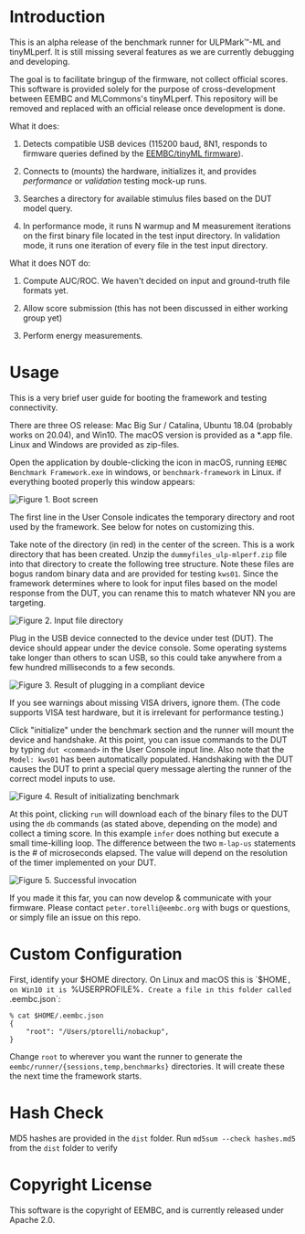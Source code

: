 # Introduction

This is an alpha release of the benchmark runner for ULPMark&trade;-ML and tinyMLperf. It is still missing several features as we are currently debugging and developing.

The goal is to facilitate bringup of the firmware, not collect official scores. This software is provided solely for the purpose of cross-development between EEMBC and MLCommons's tinyMLperf. This repository will be removed and replaced with an official release once development is done.

What it does:

1. Detects compatible USB devices (115200 baud, 8N1, responds to firmware queries defined by the [EEMBC/tinyML firmware](https://github.com/eembc/testharness-ulpmark-ml)).

2. Connects to (mounts) the hardware, initializes it, and provides *performance* or *validation* testing mock-up runs.

3. Searches a directory for available stimulus files based on the DUT model query.

4. In performance mode, it runs N warmup and M measurement iterations on the first binary file located in the test input directory. In validation mode, it runs one iteration of every file in the test input directory.

What it does NOT do:

1. Compute AUC/ROC. We haven't decided on input and ground-truth file formats yet.

2. Allow score submission (this has not been discussed in either working group yet)

3. Perform energy measurements.

# Usage

This is a very brief user guide for booting the framework and testing connectivity.

There are three OS release: Mac Big Sur / Catalina, Ubuntu 18.04 (probably works on 20.04), and Win10. The macOS version is provided as a \*.app file. Linux and Windows are provided as zip-files.

Open the application by double-clicking the icon in macOS, running `EEMBC Benchmark Framework.exe` in windows, or `benchmark-framework` in Linux. if everything booted properly this window appears:

![Figure 1. Boot screen](img/img-1.png)

The first line in the User Console indicates the temporary directory and root used by the framework. See below for notes on customizing this.

Take note of the directory (in red) in the center of the screen. This is a work directory that has been created. Unzip the `dummyfiles_ulp-mlperf.zip` file into that directory to create the following tree structure. Note these files are bogus random binary data and are provided for testing `kws01`. Since the framework determines where to look for input files based on the model response from the DUT, you can rename this to match whatever NN you are targeting.

![Figure 2. Input file directory](img/input-folder.png)

Plug in the USB device connected to the device under test (DUT). The device should appear under the device console. Some operating systems take longer than others to scan USB, so this could take anywhere from a few hundred milliseconds to a few seconds.

![Figure 3. Result of plugging in a compliant device](img/img-2.png)

If you see warnings about missing VISA drivers, ignore them. (The code supports VISA test hardware, but it is irrelevant for performance testing.)

Click "initialize" under the benchmark section and the runner will mount the device and handshake. At this point, you can issue commands to the DUT by typing `dut <command>` in the User Console input line. Also note that the `Model: kws01` has been automatically populated. Handshaking with the DUT causes the DUT to print a special query message alerting the runner of the correct model inputs to use.

![Figure 4. Result of initializating benchmark](img/img-3.png)

At this point, clicking `run` will download each of the binary files to the DUT using the `db` commands (as stated above, depending on the mode) and collect a timing score. In this example `infer` does nothing but execute a small time-killing loop. The difference between the two `m-lap-us` statements is the # of microseconds elapsed. The value will depend on the resolution of the timer implemented on your DUT.

![Figure 5. Successful invocation](img/img-4.png)

If you made it this far, you can now develop & communicate with your firmware. Please contact `peter.torelli@eembc.org` with bugs or questions, or simply file an issue on this repo.

# Custom Configuration

First, identify your $HOME directory. On Linux and macOS this is `$HOME`, on Win10 it is `%USERPROFILE%`. Create a file in this folder called `.eembc.json`:

~~~
% cat $HOME/.eembc.json
{
    "root": "/Users/ptorelli/nobackup",
}
~~~

Change `root` to wherever you want the runner to generate the `eembc/runner/{sessions,temp,benchmarks}` directories. It will create these the next time the framework starts.

# Hash Check

MD5 hashes are provided in the `dist` folder. Run `md5sum --check hashes.md5` from the `dist` folder to verify

# Copyright License

This software is the copyright of EEMBC, and is currently released under Apache 2.0.
